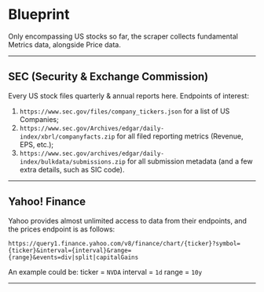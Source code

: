 # Blueprint

Only encompassing US stocks so far, the scraper collects fundamental Metrics data, alongside Price data.

-----------------------------------------------------------------------------------------

## SEC (Security & Exchange Commission)

Every US stock files quarterly & annual reports here. Endpoints of interest:

1. `https://www.sec.gov/files/company_tickers.json` for a list of US Companies;
2. `https://www.sec.gov/Archives/edgar/daily-index/xbrl/companyfacts.zip` for all filed reporting metrics (Revenue, EPS, etc.);
3. `https://www.sec.gov/archives/edgar/daily-index/bulkdata/submissions.zip` for all submission metadata (and a few extra details, such as SIC code).

-----------------------------------------------------------------------------------------

## Yahoo! Finance

Yahoo provides almost unlimited access to data from their endpoints, and the prices endpoint is as follows:

`https://query1.finance.yahoo.com/v8/finance/chart/{ticker}?symbol={ticker}&interval={interval}&range={range}&events=div|split|capitalGains`

An example could be:
ticker = `NVDA`
interval = `1d`
range = `10y`

-----------------------------------------------------------------------------------------
